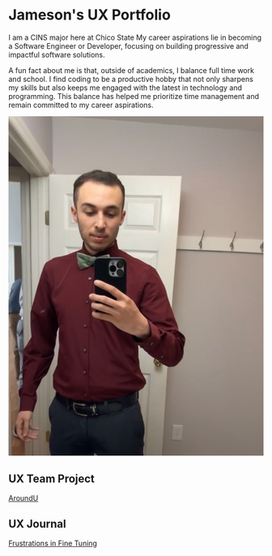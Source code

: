 # Jameson's UX Portfolio 


I am a CINS major here at Chico State My career aspirations lie in becoming a Software Engineer or Developer, focusing on building progressive and impactful software solutions.

A fun fact about me is that, outside of academics, I balance full time work and school. I find coding to be a productive hobby that not only sharpens my skills but also keeps me engaged with the latest in technology and programming. This balance has helped me prioritize time management and remain committed to my career aspirations.

![Jameson's Photo](assets/thumbnail_IMG_4899.jpg)

## UX Team Project

[AroundU](https://github.com/ChicoState/ux-AroundU/tree/main)

## UX Journal

[Frustrations in Fine Tuning](j01/README.md)
